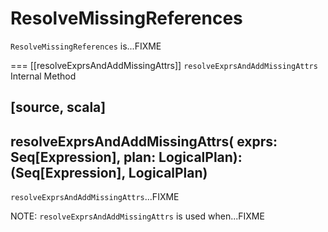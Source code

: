 # ResolveMissingReferences

`ResolveMissingReferences` is...FIXME

=== [[resolveExprsAndAddMissingAttrs]] `resolveExprsAndAddMissingAttrs` Internal Method

[source, scala]
----
resolveExprsAndAddMissingAttrs(
  exprs: Seq[Expression],
  plan: LogicalPlan): (Seq[Expression], LogicalPlan)
----

`resolveExprsAndAddMissingAttrs`...FIXME

NOTE: `resolveExprsAndAddMissingAttrs` is used when...FIXME
